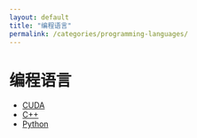 ```yaml
---
layout: default
title: "编程语言"
permalink: /categories/programming-languages/
---
```


# 编程语言

- [CUDA](/categories/programming-languages/cuda/)  
- [C++](/categories/programming-languages/cpp/)  
- [Python](/categories/programming-languages/python/)  
